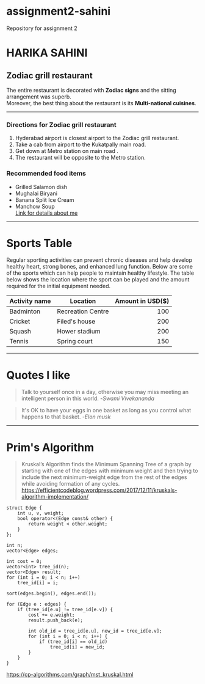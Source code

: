 # assignment2-sahini
Repository for assignment 2
# HARIKA SAHINI
## Zodiac grill restaurant
 The entire restaurant is decorated with **Zodiac signs** and the sitting arrangement was superb.<br> Moreover, the best thing about the restaurant is its **Multi-national cuisines**.

 ---

 ### Directions for Zodiac grill restaurant
 1. Hyderabad airport is closest airport to the Zodiac grill restaurant.
 2. Take a cab from airport to the Kukatpally main road.
 3. Get down at Metro station on main road .
 4. The restaurant will be opposite to the Metro station.
 ### Recommended food items
 * Grilled Salamon dish
 * Mughalai Biryani
 * Banana Split Ice Cream
 * Manchow Soup<br>
 [Link for details about me](https://github.com/harikasahini/assignment2-sahini/blob/main/AboutMe.md)

 ---

 # Sports Table
Regular sporting activities can prevent chronic diseases and help develop healthy heart, strong bones, and enhanced lung function. Below are some of the sports which can help people to maintain healthy lifestyle. The table below shows the location where the sport can be played and the amount required for the initial equipment needed.

| Activity name | Location | Amount in USD($) |
| --- | --- | ---: |
| Badminton | Recreation Centre | 100 |
| Cricket | Filed's house | 200 |
| Squash | Hower stadium | 200 |
| Tennis | Spring court | 150 |

---

# Quotes I like

>Talk to yourself once in a day, otherwise you may miss meeting an intelligent person in this world. -*Swami Vivekananda*

>It's OK to have your eggs in one basket as long as you control what happens to that basket. -*Elon musk*

---

# Prim's Algorithm

>Kruskal’s Algorithm finds the Minimum Spanning Tree of a graph by starting with one of the edges with minimum weight and then trying to include the next minimum-weight edge from the rest of the edges while avoiding formation of any cycles.<br>
<https://efficientcodeblog.wordpress.com/2017/12/11/kruskals-algorithm-implementation/>

```
struct Edge {
    int u, v, weight;
    bool operator<(Edge const& other) {
        return weight < other.weight;
    }
};

int n;
vector<Edge> edges;

int cost = 0;
vector<int> tree_id(n);
vector<Edge> result;
for (int i = 0; i < n; i++)
    tree_id[i] = i;

sort(edges.begin(), edges.end());

for (Edge e : edges) {
    if (tree_id[e.u] != tree_id[e.v]) {
        cost += e.weight;
        result.push_back(e);

        int old_id = tree_id[e.u], new_id = tree_id[e.v];
        for (int i = 0; i < n; i++) {
            if (tree_id[i] == old_id)
                tree_id[i] = new_id;
        }
    }
}
```
<https://cp-algorithms.com/graph/mst_kruskal.html>
